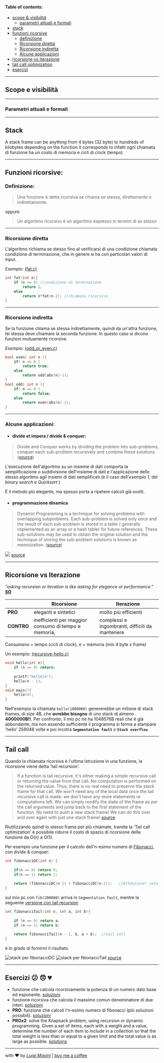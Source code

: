 #### Table of contents:
- [scope & visibilità](#scope-e-visibilità)
  - [parametri attuali e formali](#parametri-attuali-e-formali)
- [stack](#stack)
- [funzioni ricorsive](#funzioni-ricorsive)
  - [definizione](#definizione)
  - [Ricorsione diretta](#ricorsione-diretta)
  - [Ricorsione indiretta](#ricorsione-indiretta)
  - [Alcune applicazioni](#alcune-applicazioni)
- [ricorsione vs iterazione](#ricorsione-vs-iterazione)
- [tail call optimization](#tail-call)
- [esercizi](#esercizi)

---

## Scope e visibilità

---

### Parametri attuali e formali

---

## Stack

A stack frame can be anything from 4 bytes (32 byte) to hundreds of kilobytes depending on the function it corresponds to
infatti ogni chiamata di funzione ha un costo di memoria e cicli di clock (tempo)

---

## Funzioni ricorsive:
### Definizione:
>Una funzione è detta ricorsiva se chiama se stessa, direttamente o indirettamente.

oppure

>Un algoritmo ricorsivo è un algoritmo espresso in termini di se stesso

---

### Ricorsione diretta
L'algoritmo richiama se stesso fino al verificarsi di una condizione chiamata condizione di terminazione, che in genere si ha con particolari valori di input.

_Esempio:_ [(fat.c)](examples/fat.c "fat.c")
```c
int fat(int n){
	if (n == 0) //condizione di terminazione
		return 1;
	else
		return n*fat(n-1); //chiamata ricorsiva
}
```
	
---

### Ricorsione indiretta
Se la funzione chiama se stessa indirettamente, quindi da un'altra funzione, lei stessa deve chiamare la seconda funzione. In questo caso si dicono funzioni mutuamente ricorsive.

_Esempio:_ [(odd_or_even.c)](examples/odd_or_even.c "odd_or_even.c")
```c
bool even( int n ){
	if( n == 0 )
		return true;
	else
		return odd(abs(n)-1);
}
bool odd( int n ){
	if( n == 0 )
		return false;
	else
		return even(abs(n)-1);
}
```

---

### Alcune applicazioni:

[link]:https://medium.com/@maheshkariya/difference-between-divide-and-conquer-algo-and-dynamic-programming-4a657bcb6187 "Medium"

- #### divide et impera / divide & conquer:

>Divide and Conquer works by dividing the problem into sub-problems, conquer each sub-problem recursively and combine these solutions. ([source][link])

L'esecuzione dell'algoritmo su un insieme di dati comporta la semplificazione o suddivisione dell'insieme di dati e l'applicazione dello stesso algoritmo agli insiemi di dati semplificati.(è il caso dell'_esempio 1_, del _binary search_ e _Quicksort_ )

È il metodo più elegante, ma spesso porta a ripetere calcoli già svolti.

- #### programmazione dinamica

>Dynamic Programming is a technique for solving problems with overlapping subproblems. Each sub-problem is solved only once and the result of each sub-problem is stored in a table ( generally implemented as an array or a hash table) for future references. These sub-solutions may be used to obtain the original solution and the technique of storing the sub-problem solutions is known as memoization. ([source][link])

![](https://media.geeksforgeeks.org/wp-content/uploads/01-DP-vs-DC-DP-vs-DC-diagram-1024x492.png) [source](https://www.geeksforgeeks.org/dynamic-programming-vs-divide-and-conquer/ "G4G, Dynamic programming vs Divide and conquer")

---

## Ricorsione vs Iterazione

*"asking recursion or iteration is like asking for elegance or performance."* [**SO**](https://stackoverflow.com/a/15346857/10388096 "StackOverflow")

| | Ricorsione | Iterazione |
|-| ---------- | ---------- |
|**PRO**|eleganti e sintetici|molto più efficienti|
|**CONTRO**|inefficienti per maggior consumo di tempo e memoria, |complessi e ingombranti, difficili da mantenere|

Consumano + tempo (cicli di clock), e + memoria (min 4 byte x frame)

Un esempio: [(recursive-hello.c)](examples/recursive-hello.c "recursive-hello.c")
```c
void hello(int n){
	if (n == 0) return;
	
	printf("hello\n");
	hello(n - 1);
}
void main(){
	hello(4);
}
``` 


Nell'esempio la chiamata `hello(1000000)`
genererebbe un milione di stack frames, di size 4B, che **avrebbe bisogno** di uno stack di almeno **4000000B!!**.
Per confronto, il mio pc ne ha 1048576B reali che è già abbondante, ma  non essendo sufficiente il programma si ferma a stampare 'hello' 258048 volte e poi incotra **`Segmentation fault`** o **`Stack overflow`**


---

## Tail call

[link2]:https://dev.to/rohit/demystifying-tail-call-optimization-5bf3

Quando la chiamata ricorsiva è l'ultima istruzione in una funzione, la ricorsione viene detta 'tail recursion'.

>If a function is tail recursive, it's either making a simple recursive call or returning the value from that call. No computation is performed on the returned value. Thus, there is no real need to preserve the stack frame for that call. We won't need any of the local data once the tail recursive call is made: we don't have any more statements or computations left. We can simply modify the state of the frame as per the call arguments and jump back to the first statement of the function. No need to push a new stack frame! We can do this over and over again with just one stack frame! [source](link2)

Riutilizzando quindi lo stesso frame per più chiamate, tramite la 'Tail call optimization' è possibile ridurre il costo di spazio di ricorsione della funzione da O(n) a O(1).

Per esempio una funzione per il calcolo dell'n-esimo numero di [Fibonacci](examples/fibonacci.c "fibonacci.c"), con divide & conquer:
```c
int fibonacciDC(int n) {
	
	if(n == 0) return 0;
	if(n == 1) return 1;
	
	return (fibonacciDC(n-1) + fibonacciDC(n-2));	//Attenzione! solo perchè è in fondo non vuol dire sia una tail call
}
```
sul mio pc con `fib(200000)` arriva in `Segmentation fault`, mentre la seguente [versione con tail recursion](examples/fibonacci.c "fibonacci.c")
```c
int fibonacciTail(int n, int a, int b){
	
	if (n == 0) return a;   
	if (n == 1) return b;
	
	return fibonacciTail(n - 1, b, a + b);	//tail call
}
```

è in grado di fornirmi il risultato.

![](https://rohitawate.github.io/images/posts/2019-07-10-tail-call-optimization/fib.png "stack per fibonacciDC")
![](https://rohitawate.github.io/images/posts/2019-07-10-tail-call-optimization/fib_tail.png "stack per fibonacciTail")
[source](link2)

---

## Esercizi :confused: :disappointed: :broken_heart:

- funzione che calcola ricorsivamente la potenza di un numero dato base ed esponente. [soluzioni](examples/potenza.c "potenza.c")
- funzione ricorsiva che calcola il massimo comun denominatore di due interi. [soluzioni](examples/mcd.c "mcd.c")
- **PRO**: funzione che calcoli l'n-esimo numero di fibonacci (più soluzioni possibili). [soluzioni](examples/fibonacci.c "fibonacci.c")
- **PROx2**: solve the Knapsack problem, using recursion or dynamic programming.  Given a set of items, each with a weight and a value, determine the number of each item to include in a collection so that the total weight is less than or equal to a given limit and the total value is as large as possible.  [solutions](http://ranger.uta.edu/~kosmopo/cse2320/lectures/05-Recursion_DynamicProgramming.pdf)

---

with :heart: by [_Luigi Masini_](https://github.com/LuigiMasini)  | [buy me a coffee](https://youtu.be/dQw4w9WgXcQ)